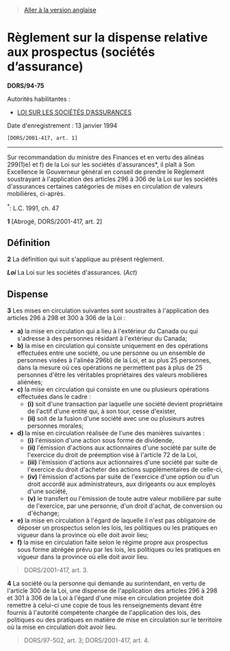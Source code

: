 > [Aller à la version anglaise](/en/Regulations/Statutory%20Orders%20and%20Regulations/94/75.md)

# Règlement sur la dispense relative aux prospectus   (sociétés d’assurance)

**DORS/94-75**

Autorités habilitantes : 
- [LOI SUR LES SOCIÉTÉS D’ASSURANCES](/fr/Lois/Lois%20du%20Canada/1991/ch.%2047.md)

Date d'enregistrement : 13 janvier 1994

```
[DORS/2001-417, art. 1]
```
----------

Sur recommandation du ministre des Finances et en vertu des alinéas 299(1)e) et f) de la Loi sur les sociétés d'assurances*, il plaît à Son Excellence le Gouverneur général en conseil de prendre le Règlement soustrayant à l'application des articles 296 à 306 de la Loi sur les sociétés d'assurances certaines catégories de mises en circulation de valeurs mobilières, ci-après.



<sup>*</sup>: L.C. 1991, ch. 47<br />



**1** [Abrogé, DORS/2001-417, art. 2]




## Définition


**2** La définition qui suit s'applique au présent règlement.

***Loi*** La Loi sur les sociétés d'assurances. (*Act*)




## Dispense


**3** Les mises en circulation suivantes sont soustraites à l'application des articles 296 à 298 et 300 à 306 de la Loi :
- **a)** la mise en circulation qui a lieu à l'extérieur du Canada ou qui s'adresse à des personnes résidant à l'extérieur du Canada;
- **b)** la mise en circulation qui consiste uniquement en des opérations effectuées entre une société, ou une personne ou un ensemble de personnes visées à l'alinéa 296b) de la Loi, et au plus 25 personnes, dans la mesure où ces opérations ne permettent pas à plus de 25 personnes d'être les véritables propriétaires des valeurs mobilières aliénées;
- **c)** la mise en circulation qui consiste en une ou plusieurs opérations effectuées dans le cadre :
	- **(i)** soit d'une transaction par laquelle une société devient propriétaire de l'actif d'une entité qui, à son tour, cesse d'exister,
	- **(ii)** soit de la fusion d'une société avec une ou plusieurs autres personnes morales;
- **d)** la mise en circulation réalisée de l'une des manières suivantes :
	- **(i)** l'émission d'une action sous forme de dividende,
	- **(ii)** l'émission d'actions aux actionnaires d'une société par suite de l'exercice du droit de préemption visé à l'article 72 de la Loi,
	- **(iii)** l'émission d'actions aux actionnaires d'une société par suite de l'exercice du droit d'acheter des actions supplémentaires de celle-ci,
	- **(iv)** l'émission d'actions par suite de l'exercice d'une option ou d'un droit accordé aux administrateurs, aux dirigeants ou aux employés d'une société,
	- **(v)** le transfert ou l'émission de toute autre valeur mobilière par suite de l'exercice, par une personne, d'un droit d'achat, de conversion ou d'échange;
- **e)** la mise en circulation à l'égard de laquelle il n'est pas obligatoire de déposer un prospectus selon les lois, les politiques ou les pratiques en vigueur dans la province où elle doit avoir lieu;
- **f)** la mise en circulation faite selon le régime propre aux prospectus sous forme abrégée prévu par les lois, les politiques ou les pratiques en vigueur dans la province où elle doit avoir lieu. 
> DORS/2001-417, art. 3.




**4** La société ou la personne qui demande au surintendant, en vertu de l'article 300 de la Loi, une dispense de l'application des articles 296 à 298 et 301 à 306 de la Loi à l'égard d'une mise en circulation projetée doit remettre à celui-ci une copie de tous les renseignements devant être fournis à l'autorité compétente chargée de l'application des lois, des politiques ou des pratiques en matière de mise en circulation sur le territoire où la mise en circulation doit avoir lieu. 
> DORS/97-502, art. 3; DORS/2001-417, art. 4.



